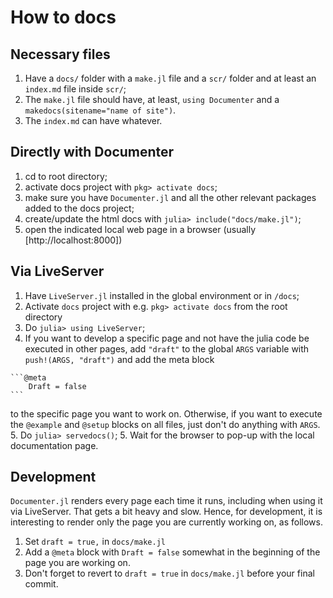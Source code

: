 # How to docs

## Necessary files

1. Have a `docs/` folder with a `make.jl` file and a `scr/` folder and at least an `index.md` file inside `scr/`;
2. The `make.jl` file should have, at least, `using Documenter` and a `makedocs(sitename="name of site")`.
3. The `index.md` can have whatever.

## Directly with Documenter

1. cd to root directory;
2. activate docs project with `pkg> activate docs`;
3. make sure you have `Documenter.jl` and all the other relevant packages added to the docs project;
3. create/update the html docs with `julia> include("docs/make.jl")`;
4. open the indicated local web page in a browser (usually [http://localhost:8000])

## Via LiveServer

1. Have `LiveServer.jl` installed in the global environment or in `/docs`;
2. Activate `docs` project with e.g. `pkg> activate docs` from the root directory
3. Do `julia> using LiveServer`;
4. If you want to develop a specific page and not have the julia code be executed in other pages, add `"draft"` to the global `ARGS` variable with `push!(ARGS, "draft")` and add the meta block
````{verbatim}
```@meta
    Draft = false
```
````

to the specific page you want to work on. Otherwise, if you want to execute the `@example` and `@setup` blocks on all files, just don't do anything with `ARGS`.
5. Do `julia> servedocs()`;
5. Wait for the browser to pop-up with the local documentation page.

## Development

`Documenter.jl` renders every page each time it runs, including when using it via LiveServer. That gets a bit heavy and slow. Hence, for development, it is interesting to render only the page you are currently working on, as follows.

1. Set `draft = true,` in `docs/make.jl`
2. Add a `@meta` block with `Draft = false` somewhat in the beginning of the page you are working on.
3. Don't forget to revert to `draft = true` in `docs/make.jl` before your final commit.
